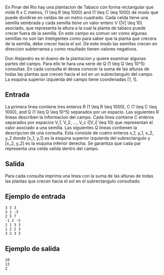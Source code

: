 En Pinar del Rio hay una plantacion de Tabaco con forma rectangular que mide R x C metros, (1 \leq R \leq 1000) and (1 \leq C \leq 1000) de modo que puede dividirse en celdas de un metro cuadrado. Cada celda tiene una semilla sembrada y cada semilla tiene un valor entero V (|V| \leq 10) asociado, que representa la altura a la cual la planta de tabaco puede crecer fuera de la semilla. En este campo es comun ver como algunas semillas no son tan inteligentes como para saber que la planta que crecera de la semilla, debe crecer hacia el sol. De este modo las semillas crecen en direccion subterranea y como resultado tienen valores negativos.



Don Alejandro es el dueno de la plantacion y quiere examinar algunas partes del campo. Para ello te hara una serie de Q (1 \leq Q \leq 10^5) consultas. En cada consulta el desea conocer la suma de las alturas de todas las plantas que crecen hacia el sol en un subrectangulo del campo. La esquina superior izquierda del campo tiene coordenadas [1, 1].



## Entrada



La primera linea contiene tres enteros R (1 \leq R \leq 1000), C (1 \leq C \leq 1000), and Q (1 \leq Q \leq 10^5) separados por un espacio. Las siguientes R lineas describen la informacion del campo. Cada linea contiene C enteros separados por espacios V_1, V_2, ..., V_c (|V_i| \leq 10) que representan el valor asociado a una semilla. Las siguientes Q lineas contienen la descripcion de una consulta. Esta consiste de cuatro enteros x_1, y_1, x_2, y_2 donde [x_1, y_1] es la esquina superior izquierda del subrectangulo y [x_2, y_2] es la esquina inferior derecha. Se garantiza que cada par representa una celda valida dentro del campo.



## Salida



Para cada consulta imprima una linea con la suma de las alturas de todas las plantas que crecen hacia el sol en el subrectangulo consultado.



## Ejemplo de entrada



```
3 3 3
3 1 -3
2 5 7
-1 2 -5
1 1 3 3
1 2 2 3
3 2 3 3
```


## Ejemplo de salida



```
20
13
2
```


